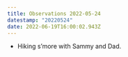 ```yaml
---
title: Observations 2022-05-24
datestamp: "20220524"
date: 2022-06-19T16:00:02.943Z
---
```

- Hiking s’more with Sammy and Dad.